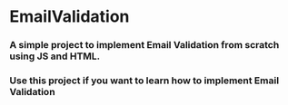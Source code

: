 # EmailValidation

### A simple project to implement Email Validation from scratch using JS and HTML.
### Use this project if you want to learn how to implement Email Validation
